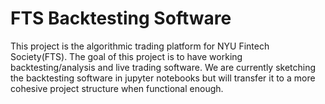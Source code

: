 # FTS Backtesting Software
This project is the algorithmic trading platform for NYU Fintech Society(FTS). The goal of this project is to have working backtesting/analysis and live trading software. We are currently sketching the backtesting software in jupyter notebooks but will transfer it to a more cohesive project structure when functional enough.

